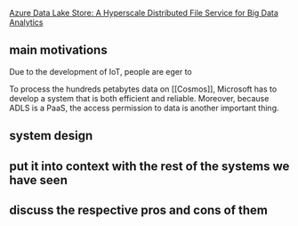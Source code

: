 [Azure Data Lake Store: A Hyperscale Distributed File Service for Big Data Analytics](https://dl.acm.org/doi/10.1145/3035918.3056100)

## main motivations

Due to the development of IoT, people are eger to

To process the hundreds petabytes data on [[Cosmos]], Microsoft has to develop a system that is both efficient and reliable. Moreover, because ADLS is a PaaS, the access permission to data is another important thing.


## system design



## put it into context with the rest of the systems we have seen




## discuss the respective pros and cons of them
